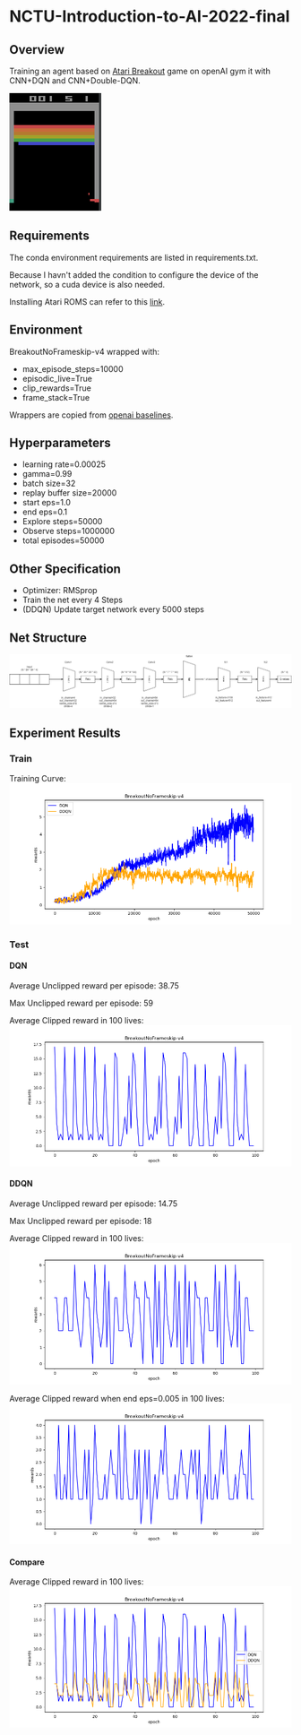 # NCTU-Introduction-to-AI-2022-final
## Overview  
Training an agent based on [Atari Breakout](https://www.gymlibrary.ml/environments/atari/breakout/)  game on openAI gym it with CNN+DQN and CNN+Double-DQN.

![gameplay](https://github.com/c1uc/NCTU-Introduction-to-AI-2022-final/blob/master/Images/DQNep45000.gif)
## Requirements
The conda environment requirements are listed in requirements.txt.

Because I havn't added the condition to configure the device of the network, so a cuda device is also needed.

Installing Atari ROMS can refer to this [link](https://github.com/openai/atari-py#roms).
## Environment
BreakoutNoFrameskip-v4 wrapped with:
- max_episode_steps=10000
- episodic_live=True
- clip_rewards=True
- frame_stack=True

Wrappers are copied from [openai baselines](https://github.com/openai/baselines/tree/master/baselines/common).
## Hyperparameters
- learning rate=0.00025
- gamma=0.99
- batch size=32
- replay buffer size=20000
- start eps=1.0
- end eps=0.1
- Explore steps=50000
- Observe steps=1000000
- total episodes=50000
## Other Specification
- Optimizer: RMSprop
- Train the net every 4 Steps
- (DDQN) Update target network every 5000 steps
## Net Structure
![Net Structure](https://github.com/c1uc/NCTU-Introduction-to-AI-2022-final/blob/master/Images/Net%20Structure.jpg)
## Experiment Results
### Train
Training Curve:
![Training Curve](https://github.com/c1uc/NCTU-Introduction-to-AI-2022-final/blob/master/Graphs/compare.png)
### Test
#### DQN
Average Unclipped reward per episode: 38.75

Max Unclipped reward per episode: 59

Average Clipped reward in 100 lives: 
![](https://github.com/c1uc/NCTU-Introduction-to-AI-2022-final/blob/master/Graphs/DQN_test.png)
#### DDQN
Average Unclipped reward per episode: 14.75

Max Unclipped reward per episode: 18

Average Clipped reward in 100 lives: 
![](https://github.com/c1uc/NCTU-Introduction-to-AI-2022-final/blob/master/Graphs/DDQN_test.png)

Average Clipped reward when end eps=0.005 in 100 lives:
![](https://github.com/c1uc/NCTU-Introduction-to-AI-2022-final/blob/master/Graphs/DDQN_with_end_eps_0_005_test.png)
#### Compare
Average Clipped reward in 100 lives:
![Test Curve](https://github.com/c1uc/NCTU-Introduction-to-AI-2022-final/blob/master/Graphs/compare_test.png)

